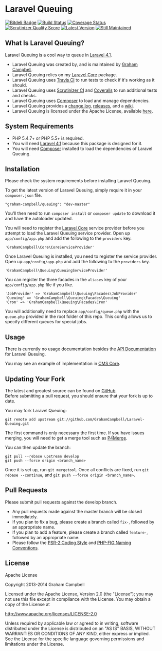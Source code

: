 Laravel Queuing
===============


[![Bitdeli Badge](https://d2weczhvl823v0.cloudfront.net/GrahamCampbell/Laravel-Queuing/trend.png)](https://bitdeli.com/free "Bitdeli Badge")
[![Build Status](https://travis-ci.org/GrahamCampbell/Laravel-Queuing.png?branch=develop)](https://travis-ci.org/GrahamCampbell/Laravel-Queuing)
[![Coverage Status](https://coveralls.io/repos/GrahamCampbell/Laravel-Queuing/badge.png?branch=develop)](https://coveralls.io/r/GrahamCampbell/Laravel-Queuing)
[![Scrutinizer Quality Score](https://scrutinizer-ci.com/g/GrahamCampbell/Laravel-Queuing/badges/quality-score.png?s=8aa8514610dfe89cd32922515c7ed35d0901bdd9)](https://scrutinizer-ci.com/g/GrahamCampbell/Laravel-Queuing)
[![Latest Version](https://poser.pugx.org/graham-campbell/queuing/v/stable.png)](https://packagist.org/packages/graham-campbell/queuing)
[![Still Maintained](http://stillmaintained.com/GrahamCampbell/Laravel-Queuing.png)](http://stillmaintained.com/GrahamCampbell/Laravel-Queuing)


## What Is Laravel Queuing?

Laravel Queuing is a cool way to queue in [Laravel 4.1](http://laravel.com).  

* Laravel Queuing was created by, and is maintained by [Graham Campbell](https://github.com/GrahamCampbell).  
* Laravel Queuing relies on my [Laravel Core](https://github.com/GrahamCampbell/Laravel-Core) package.  
* Laravel Queuing uses [Travis CI](https://travis-ci.org/GrahamCampbell/Laravel-Queuing) to run tests to check if it's working as it should.  
* Laravel Queuing uses [Scrutinizer CI](https://scrutinizer-ci.com/g/GrahamCampbell/Laravel-Queuing) and [Coveralls](https://coveralls.io/r/GrahamCampbell/Laravel-Queuing) to run additional tests and checks.  
* Laravel Queuing uses [Composer](https://getcomposer.org) to load and manage dependencies.  
* Laravel Queuing provides a [change log](https://github.com/GrahamCampbell/Laravel-Queuing/blob/develop/CHANGELOG.md), [releases](https://github.com/GrahamCampbell/Laravel-Queuing/releases), and a [wiki](https://github.com/GrahamCampbell/Laravel-Queuing/wiki).  
* Laravel Queuing is licensed under the Apache License, available [here](https://github.com/GrahamCampbell/Laravel-Queuing/blob/develop/LICENSE.md).  


## System Requirements

* PHP 5.4.7+ or PHP 5.5+ is required.
* You will need [Laravel 4.1](http://laravel.com) because this package is designed for it.  
* You will need [Composer](https://getcomposer.org) installed to load the dependencies of Laravel Queuing.  


## Installation

Please check the system requirements before installing Laravel Queuing.  

To get the latest version of Laravel Queuing, simply require it in your `composer.json` file.  

`"graham-campbell/queuing": "dev-master"`  

You'll then need to run `composer install` or `composer update` to download it and have the autoloader updated.  

You will need to register the [Laravel Core](https://github.com/GrahamCampbell/Laravel-Core) service provider before you attempt to load the Laravel Queuing service provider. Open up `app/config/app.php` and add the following to the `providers` key.  

`'GrahamCampbell\Core\CoreServiceProvider'`  

Once Laravel Queuing is installed, you need to register the service provider. Open up `app/config/app.php` and add the following to the `providers` key.  

`'GrahamCampbell\Queuing\QueuingServiceProvider'`  

You can register the three facades in the `aliases` key of your `app/config/app.php` file if you like.  

`'JobProvider' => 'GrahamCampbell\Queuing\Facades\JobProvider'`  
`'Queuing' => 'GrahamCampbell\Queuing\Facades\Queuing'`  
`'Cron' => 'GrahamCampbell\Queuing\Facades\Cron'`  

You will additionally need to replace `app/config/queue.php` with the `queue.php` provided in the root folder of this repo. This config allows us to specify different queues for special jobs.  


## Usage

There is currently no usage documentation besides the [API Documentation](http://grahamcampbell.github.io/Laravel-Queuing
) for Laravel Queuing.  

You may see an example of implementation in [CMS Core](https://github.com/GrahamCampbell/CMS-Core).  


## Updating Your Fork

The latest and greatest source can be found on [GitHub](https://github.com/GrahamCampbell/Laravel-Queuing).  
Before submitting a pull request, you should ensure that your fork is up to date.  

You may fork Laravel Queuing:  

    git remote add upstream git://github.com/GrahamCampbell/Laravel-Queuing.git

The first command is only necessary the first time. If you have issues merging, you will need to get a merge tool such as [P4Merge](http://perforce.com/product/components/perforce_visual_merge_and_diff_tools).  

You can then update the branch:  

    git pull --rebase upstream develop
    git push --force origin <branch_name>

Once it is set up, run `git mergetool`. Once all conflicts are fixed, run `git rebase --continue`, and `git push --force origin <branch_name>`.  


## Pull Requests

Please submit pull requests against the develop branch.  

* Any pull requests made against the master branch will be closed immediately.  
* If you plan to fix a bug, please create a branch called `fix-`, followed by an appropriate name.  
* If you plan to add a feature, please create a branch called `feature-`, followed by an appropriate name.  
* Please follow the [PSR-2 Coding Style](https://github.com/php-fig/fig-standards/blob/master/accepted/PSR-2-coding-style-guide.md) and [PHP-FIG Naming Conventions](https://github.com/php-fig/fig-standards/blob/master/bylaws/002-psr-naming-conventions.md).  


## License

Apache License  

Copyright 2013-2014 Graham Campbell  

Licensed under the Apache License, Version 2.0 (the "License");
you may not use this file except in compliance with the License.
You may obtain a copy of the License at  

 http://www.apache.org/licenses/LICENSE-2.0  

Unless required by applicable law or agreed to in writing, software
distributed under the License is distributed on an "AS IS" BASIS,
WITHOUT WARRANTIES OR CONDITIONS OF ANY KIND, either express or implied.
See the License for the specific language governing permissions and
limitations under the License.  
